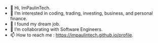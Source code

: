 - 👋 Hi, ImPaulinTech.
- 👀 I’m interested in coding, trading, investing, business, and personal finance.
- 🌱 I found my dream job.
- 💞️ I’m collaborating with Software Engineers.
- 📫 How to reach me : https://impaulintech.github.io/profile.

<!---
impaulintech/impaulintech is a ✨ special ✨ repository because its `README.md` (this file) appears on your GitHub profile.
You can click the Preview link to take a look at your changes.
--->

